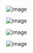 ![image](https://github.com/morisy/quickrocks/assets/136939/52fa9acd-273d-4959-86d6-a67687bcef0e)

![image](https://github.com/morisy/quickrocks/assets/136939/771dae7f-0472-46f7-92e9-1cdfad284fd9)

![image](https://github.com/morisy/quickrocks/assets/136939/d56809da-d514-4fde-9ce3-641086ebf696)

![image](https://github.com/morisy/quickrocks/assets/136939/9831a43b-16a1-40c4-aff9-9307561623d0)
